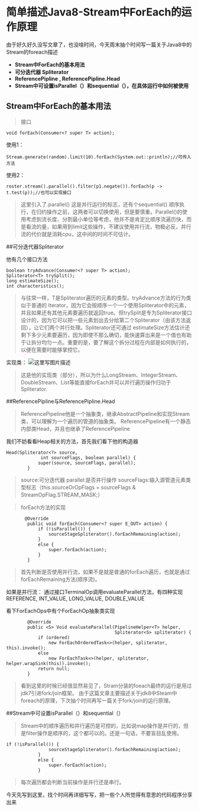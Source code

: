 # 简单描述Java8-Stream中ForEach的运作原理

由于好久好久没写文章了，也没啥时间，今天周末抽个时间写一篇关于Java8中的Stream的foreach描述

- **Stream中ForEach的基本用法**
-  **可分迭代器 Spliterator<T>**
- **ReferencePipline , ReferencePipline.Head**
- **Stream中可设置isParallel（）和sequential（），在具体运行中如何被使用**


## Stream中ForEach的基本用法

> 接口

```
void forEach(Consumer<? super T> action);
```

使用1：

```
Stream.generate(random).limit(10).forEach(System.out::println);//可传入方法
```
使用2：

```
roster.stream().parallel().filter(p1.negate()).forEach(p -> t.test(p));//也可以实现接口
```
>这里引入了.parallel() 这是并行运行的标志，还有个sequential() 顺序执行，在归约操作之前，这两者可以切换使用，但是要慎重。Parallel()的使用考虑到流长度、分割最小单位等考虑，他并不是肯定比顺序流遍历快，而是看流的量，如果用到limit这些操作，不建议使用并行流，物极必反，并行流的代价就是消耗cpu，这中间的时间不可估计。


##可分迭代器Spliterator<T>

他有几个接口方法

```
boolean tryAdvance(Consumer<? super T> action);
Spliterator<T> trySplit();
long estimateSize();
int characteristics();

```
>与往常一样，T是Spliterator遍历的元素的类型。tryAdvance方法的行为类似于普通的 Iterator，因为它会按顺序一个一个使用Spliterator中的元素，并且如果还有其他元素要遍历就返回true。但trySplit是专为Spliterator接口设计的，因为它可以把一些元素划出去分给第二个Spliterator（由该方法返回），让它们两个并行处理。Spliterator还可通过 estimateSize方法估计还剩下多少元素要遍历，因为即使不那么确切，能快速算出来是一个值也有助于让拆分均匀一点。重要的是，要了解这个拆分过程在内部是如何执行的，以便在需要时能够掌控它。

实现类：
![这里写图片描述](http://img.blog.csdn.net/20180331091731192?watermark/2/text/aHR0cDovL2Jsb2cuY3Nkbi5uZXQvcXFfMzg3MjQyOTU=/font/5a6L5L2T/fontsize/400/fill/I0JBQkFCMA==/dissolve/70/gravity/SouthEast)

>这是他的实现类（部分），所以为什么LongStream、IntegerStream、DoubleStream、List等能直接forEach并可以并行遍历操作归功于Spliterator.

##ReferencePipline与ReferencePipline.Head

>ReferencePipeline他是一个抽象类，继承AbstractPipeline和实现Stream类，可以理解为一个遍历的管道的抽象类。
ReferencePipeline有一个静态内部类Head，并且也继承了ReferencePipeline

我们不妨看看Heap相关的方法，首先我们看下他的构造器

```
Head(Spliterator<?> source,
             int sourceFlags, boolean parallel) {
            super(source, sourceFlags, parallel);
        }

```
>source:可分迭代器
parallel:是否并行操作
sourceFlags:输入源管道元素类型标志（this.sourceOrOpFlags = sourceFlags & StreamOpFlag.STREAM_MASK;）

>forEach方法的实现

```
       @Override
        public void forEach(Consumer<? super E_OUT> action) {
            if (!isParallel()) {
                sourceStageSpliterator().forEachRemaining(action);
            }
            else {
                super.forEach(action);
            }
        }

```
>首先判断是否使用并行流，如果不是就是普通的forEach遍历，也就是通过forEachRemaining方法(顺序流)。
>
如果是并行流：
    通过接口TerminalOp调用evaluateParallel方法，有四种实现REFERENCE, INT_VALUE, LONG_VALUE, DOUBLE_VALUE

看下ForEachOps中有个ForEachOp抽象类实现

```
		@Override
        public <S> Void evaluateParallel(PipelineHelper<T> helper,
                                         Spliterator<S> spliterator) {
            if (ordered)
                new ForEachOrderedTask<>(helper, spliterator, this).invoke();
            else
                new ForEachTask<>(helper, spliterator, helper.wrapSink(this)).invoke();
            return null;
        }
```

>看到这里的时候已经很显然易见了，Stram分装的foeach最终的运行是用过jdk7引进fork/join框架。
由于这篇文章主要描述关于jdk8中Steam中foreach的原理，下次抽个时间再写一篇关于fork/join的运行原理。

##Stream中可设置isParallel（）和sequential（）
>Stream中的顺序遍历和并行遍历是可控的，比如说map操作是并行的，但是filter操作是顺序的，这个都可以的。还是一句话，不要盲目乱使用。

```
if (!isParallel()) {
                sourceStageSpliterator().forEachRemaining(action);
            }
            else {
                super.forEach(action);
            }
```
>每次遍历都会判断当前操作是并行还是串行。




今天先写到这里，找个时间再详细写写，把一些个人所觉得有意思的代码程序分享出来
